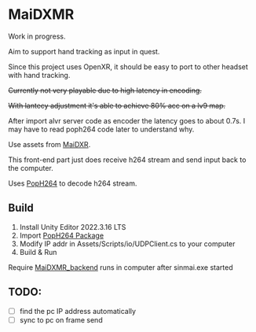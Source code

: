 # MaiDXMR

Work in progress.

Aim to support hand tracking as input in quest.

Since this project uses OpenXR, it should be easy to port to other headset with hand tracking.

~~Currently not very playable due to high latency in encoding.~~

~~With lantecy adjustment it's able to achieve 80% acc on a lv9 map.~~

After import alvr server code as encoder the latency goes to about 0.7s. I may have to read poph264 code later to understand why.

Use assets from [MaiDXR](https://github.com/xiaopeng12138/MaiDXR).

This front-end part just does receive h264 stream and send input back to the computer.

Uses [PopH264](https://github.com/NewChromantics/PopH264) to decode h264 stream.

## Build

1. Install Unity Editor 2022.3.16 LTS
2. Import [PopH264 Package](https://github.com/NewChromantics/PopH264#unity)
3. Modify IP addr in Assets/Scripts/io/UDPClient.cs to your computer
4. Build & Run

Require [MaiDXMR_backend](https://github.com/lixiangwuxian/MaiDXMR_backend) runs in computer after sinmai.exe started

## TODO:

- [ ] find the pc IP address automatically
- [ ] sync to pc on frame send
